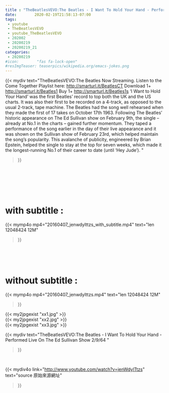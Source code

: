 ```yaml
---
title : "TheBeatlesVEVO:The Beatles - I Want To Hold Your Hand - Performed Live On The Ed Sullivan Show 2/9/64 "
date:        2020-02-19T21:58:13-07:00
tags:
 - youtube
 - TheBeatlesVEVO
 - youtube_TheBeatlesVEVO
 - 202002
 - 20200219
 - 20200219_21
categories:
 - 20200219
#icon:        "fas fa-lock-open"
#resImgTeaser: teaserpics/wikipedia.org/emacs-jokes.png
---
```


{{< mydiv text="TheBeatlesVEVO:The Beatles Now Streaming. Listen to the Come Together Playlist here: http://smarturl.it/BeatlesCT Download 1+ http://smarturl.it/Beatles1 Buy 1+ http://smarturl.it/Beatles1s  ‘I Want to Hold Your Hand’ was the first Beatles’ record to top both the UK and the US charts. It was also their first to be recorded on a 4-track, as opposed to the usual 2-track, tape machine. The Beatles had the song well rehearsed when they made the first of 17 takes on October 17th 1963.  Following The Beatles’ historic appearance on The Ed Sullivan show on February 9th, the single – already at No.1 in the charts – gained further momentum. They taped a performance of the song earlier in the day of their live appearance and it was shown on the Sullivan show of February 23rd, which helped maintain the song’s popularity. This avalanche of publicity, engineered by Brian Epstein, helped the single to stay at the top for seven weeks, which made it the longest-running No.1 of their career to date (until ‘Hey Jude’). "
>}}
<br>


<br> <br> <br>

# with subtitle :
{{< mymp4o mp4="20160407_jenwdylttzs_with_subtitle.mp4"
text="len 12048424    12M"
>}}

<br> <br> <br>

# without subtitle :
{{< mymp4o mp4="20160407_jenwdylttzs.mp4"
text="len 12048424    12M"
>}}

{{< my2jpgexist "xx1.jpg" >}}<br>
{{< my2jpgexist "xx2.jpg" >}}<br>
{{< my2jpgexist "xx3.jpg" >}}<br>



{{< mydiv text="TheBeatlesVEVO:The Beatles - I Want To Hold Your Hand - Performed Live On The Ed Sullivan Show 2/9/64 "
>}}
<br>

{{< mydiv4o link="http://www.youtube.com/watch?v=jenWdylTtzs"
text="source 原始來源網址"
>}}


<br>

